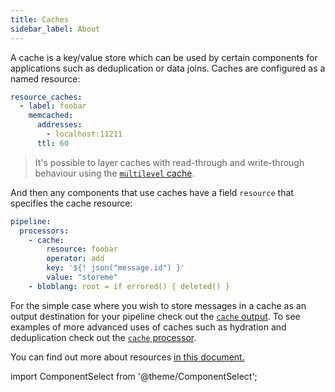 ```yaml
---
title: Caches
sidebar_label: About
---
```


A cache is a key/value store which can be used by certain components for applications such as deduplication or data joins. Caches are configured as a named resource:

```yaml
resource_caches:
  - label: foobar
    memcached:
      addresses:
        - localhost:11211
      ttl: 60
```

> It's possible to layer caches with read-through and write-through behaviour using the [`multilevel` cache][cache.multilevel].

And then any components that use caches have a field `resource` that specifies the cache resource:

```yaml
pipeline:
  processors:
    - cache:
        resource: foobar
        operator: add
        key: '${! json("message.id") }'
        value: "storeme"
    - bloblang: root = if errored() { deleted() }
```

For the simple case where you wish to store messages in a cache as an output destination for your pipeline check out the [`cache` output][output.cache]. To see examples of more advanced uses of caches such as hydration and deduplication check out the [`cache` processor][processor.cache]. 

You can find out more about resources [in this document.][config.resources]

import ComponentSelect from '@theme/ComponentSelect';

<ComponentSelect type="caches"></ComponentSelect>

[cache.multilevel]: /docs/components/caches/multilevel
[processor.cache]: /docs/components/processors/cache
[output.cache]: /docs/components/outputs/cache
[config.resources]: /docs/configuration/resources